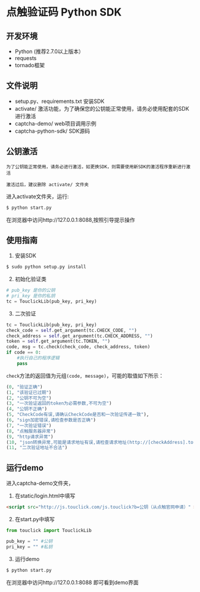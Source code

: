 # 点触验证码 Python SDK

## 开发环境

 - Python (推荐2.7.0以上版本）
 - requests
 - tornado框架

## 文件说明

* setup.py、requirements.txt 安装SDK
* activate/ 激活功能，为了确保您的公钥能正常使用，请务必使用配套的SDK进行激活
* captcha-demo/ web项目调用示例
* captcha-python-sdk/ SDK源码

## 公钥激活

`为了公钥能正常使用，请务必进行激活，如更换SDK，则需要使用新SDK的激活程序重新进行激活`

`激活过后，建议删除 activate/ 文件夹`

进入activate文件夹，运行:

```bash
$ python start.py
```

在浏览器中访问http://127.0.0.1:8088,按照引导提示操作


## 使用指南

1. 安装SDK

  ```bash
  $ sudo python setup.py install
  ```

2. 初始化验证类

  ```python
  # pub_key 是你的公钥
  # pri_key 是你的私钥
  tc = TouclickLib(pub_key, pri_key)
  ```

3. 二次验证
  
  ```python
  tc = TouclickLib(pub_key, pri_key)
  check_code = self.get_argument(tc.CHECK_CODE, "")
  check_address = self.get_argument(tc.CHECK_ADDRESS, "")
  token = self.get_argument(tc.TOKEN, "")
  code, msg = tc.check(check_code, check_address, token)
  if code == 0:
      #执行自己的程序逻辑
      pass
  ```
  
  `check`方法的返回值为元组`(code, message)`，可能的取值如下所示：
  
  ```python
  (0, "验证正确")
  (1, "该验证已过期")
  (2, "公钥不可为空")
  (3, "一次验证返回的token为必需参数,不可为空")
  (4, "公钥不正确")
  (5, "CheckCode有误,请确认CheckCode是否和一次验证传递一致"),
  (6, "sign加密错误,请检查参数是否正确")
  (7, "一次验证错误")
  (8, "点触服务器异常")
  (9, "http请求异常")
  (10, "json转换异常,可能是请求地址有误,请检查请求地址(http://[checkAddress].touclick.com/sverify.touclick?参数)")
  (11, "二次验证地址不合法")
  ```

## 运行demo

进入captcha-demo文件夹，

1. 在static/login.html中填写
  ```html
  <script src="http://js.touclick.com/js.touclick?b=公钥（从点触官网申请）" ></script>
  ```
  
2. 在start.py中填写
  ```python
  from touclick import TouclickLib
  
  pub_key = "" #公钥
  pri_key = "" #私钥
  ```
  
3. 运行demo
  ```bash
  $ python start.py
  ```
  
在浏览器中访问http://127.0.0.1:8088 即可看到demo界面
